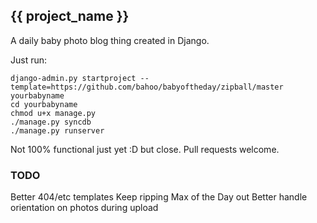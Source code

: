 ## {{ project_name }}

A daily baby photo blog thing created in Django.

Just run:

    django-admin.py startproject --template=https://github.com/bahoo/babyoftheday/zipball/master yourbabyname
    cd yourbabyname
    chmod u+x manage.py
    ./manage.py syncdb
    ./manage.py runserver
   
Not 100% functional just yet :D but close. Pull requests welcome.

### TODO
Better 404/etc templates
Keep ripping Max of the Day out
Better handle orientation on photos during upload